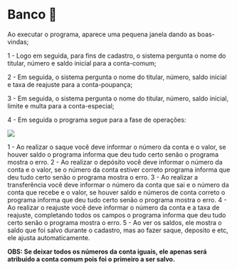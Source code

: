 <h1>Banco 🏦</h1>

Ao executar o programa, aparece uma pequena janela dando as boas-vindas;

1 - Logo em seguida, para fins de cadastro, o sistema pergunta o nome do titular, número e saldo inicial para a conta-comum;

2 - Em seguida, o sistema pergunta o nome do titular, número, saldo inicial e taxa de reajuste para a conta-poupança;

3 - Em seguida, o sistema pergunta o nome do titular, número, saldo inicial, limite e multa para a conta-especial;

4 - Em seguida o programa segue para a fase de operações:

![](C:\Users\gabri\Downloads\FireShot\thxfx.png)



1 - Ao realizar o saque você deve informar o número da conta e o valor, se houver saldo o programa informa que deu tudo certo senão o programa mostra o erro. 
2 - Ao realizar o depósito você deve informar o número da conta e o valor, se o número da conta estiver correto programa informa que deu tudo certo senão o programa mostra o erro.
3 - Ao realizar a transferência você deve informar o número da conta que sai e o número da conta que recebe e o valor, se houver saldo e números de conta correto o programa informa que deu tudo certo senão o programa mostra o erro.
4 - Ao realizar o reajuste você deve informar o número da conta e a taxa de reajuste, completando todos os campos o programa informa que deu tudo certo senão o programa mostra o erro.
5 - Ao ver os saldos, ele mostra o saldo que foi salvo durante o cadastro, mas ao fazer saque, deposito e etc, ele ajusta automaticamente.



**OBS: Se deixar todos os números da conta iguais, ele apenas será atribuído a conta comum pois foi o primeiro a ser salvo.**